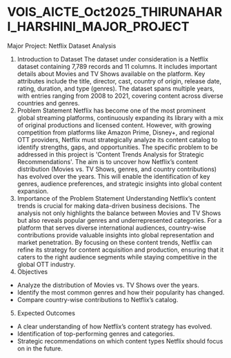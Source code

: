 # VOIS_AICTE_Oct2025_THIRUNAHARI_HARSHINI_MAJOR_PROJECT

Major Project: Netflix Dataset Analysis
1. Introduction to Dataset
The dataset under consideration is a Netflix dataset containing 7,789 records and 11 
columns. It includes important details about Movies and TV Shows available on the 
platform. Key attributes include the title, director, cast, country of origin, release date, 
rating, duration, and type (genres). The dataset spans multiple years, with entries 
ranging from 2008 to 2021, covering content across diverse countries and genres.
2. Problem Statement
Netflix has become one of the most prominent global streaming platforms, continuously 
expanding its library with a mix of original productions and licensed content. However, 
with growing competition from platforms like Amazon Prime, Disney+, and regional OTT 
providers, Netflix must strategically analyze its content catalog to identify strengths, 
gaps, and opportunities. 
The specific problem to be addressed in this project is 'Content Trends Analysis for 
Strategic Recommendations'. The aim is to uncover how Netflix’s content distribution 
(Movies vs. TV Shows, genres, and country contributions) has evolved over the years. 
This will enable the identification of key genres, audience preferences, and strategic 
insights into global content expansion.
3. Importance of the Problem Statement
Understanding Netflix’s content trends is crucial for making data-driven business 
decisions. The analysis not only highlights the balance between Movies and TV Shows 
but also reveals popular genres and underrepresented categories. For a platform that 
serves diverse international audiences, country-wise contributions provide valuable 
insights into global representation and market penetration. 
By focusing on these content trends, Netflix can refine its strategy for content acquisition 
and production, ensuring that it caters to the right audience segments while staying 
competitive in the global OTT industry.
4. Objectives
- Analyze the distribution of Movies vs. TV Shows over the years.
- Identify the most common genres and how their popularity has changed.
- Compare country-wise contributions to Netflix’s catalog.
5. Expected Outcomes
- A clear understanding of how Netflix’s content strategy has evolved.
- Identification of top-performing genres and categories.
- Strategic recommendations on which content types Netflix should focus on in the 
future.
